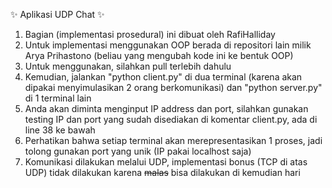 ✨ Aplikasi UDP Chat ✨
1. Bagian (implementasi prosedural) ini dibuat oleh RafiHalliday
2. Untuk implementasi menggunakan OOP berada di repositori lain milik Arya Prihastono (beliau yang mengubah kode ini ke bentuk OOP)
3. Untuk menggunakan, silahkan pull terlebih dahulu
4. Kemudian, jalankan "python client.py" di dua terminal (karena akan dipakai menyimulasikan 2 orang berkomunikasi) dan "python server.py" di 1 terminal lain
5. Anda akan diminta menginput IP address dan port, silahkan gunakan testing IP dan port yang sudah disediakan di komentar client.py, ada di line 38 ke bawah
6. Perhatikan bahwa setiap terminal akan merepresentasikan 1 proses, jadi tolong gunakan port yang unik (IP pakai localhost saja)
7. Komunikasi dilakukan melalui UDP, implementasi bonus (TCP di atas UDP) tidak dilakukan karena ~~malas~~ bisa dilakukan di kemudian hari